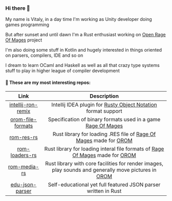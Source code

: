 ### Hi there 👋 
My name is Vitaly, in a day time I'm working as Unity developer doing games programming

But after sunset and until dawn I'm a Rust enthusiast working on [Open Rage Of Mages][OROM] project

I'm also doing some stuff in Kotlin and hugely interested in things oriented on parsers, compilers, IDE and so on

I dream to learn OCaml and Haskell as well as all that crazy type systems stuff to play in higher league of compiler development

#### 🔭 These are my most interesting repos:
| Link                                     | Description                                                                                                        |
|:----------------------------------------:|:------------------------------------------------------------------------------------------------------------------:|
| [intellij-ron-remix][intellij-ron-remix] | Intellij IDEA plugin for [Rusty Object Notation][ron] format support                                               |
| [orom-file-formats][orom-file-formats]   | Specification of binary formats used in a game [Rage Of Mages][rage-of-mages]                                      |
| [rom-res-rs][rom-res-rs]                 | Rust library for loading .RES file of [Rage Of Mages][rage-of-mages] made for [OROM][OROM]                         |
| [rom-loaders-rs][rom-loaders-rs]         | Rust library for loading interal file formats of [Rage Of Mages][rage-of-mages] made for [OROM][OROM]              |
| [rom-media-rs][orom-file-formats]        | Rust library with core facilities for render images, play sounds and generally move pictures in [OROM][OROM]       |
| [edu-json-parser][edu-json-parser]       | Self-educational yet full featured JSON parser written in Rust                                                     |

[intellij-ron-remix]: https://github.com/madwareru/intellij-ron-remix
[ron]: https://github.com/ron-rs/ron
[orom-file-formats]: https://github.com/madwareru/orom-file-formats
[rage-of-mages]: https://www.gog.com/game/rage_of_mages
[rom-res-rs]: https://github.com/madwareru/rom-res-rs
[rom-loaders-rs]: https://github.com/madwareru/rom-loaders-rs
[rom-media-rs]: https://github.com/madwareru/rom-media-rs
[OROM]: https://github.com/users/madwareru/projects/1
[edu-json-parser]: https://github.com/madwareru/edu-json-parser

<!--
**madwareru/madwareru** is a ✨ _special_ ✨ repository because its `README.md` (this file) appears on your GitHub profile.

Here are some ideas to get you started:

- 🔭 I’m currently working on ...
- 🌱 I’m currently learning ...
- 👯 I’m looking to collaborate on ...
- 🤔 I’m looking for help with ...
- 💬 Ask me about ...
- 📫 How to reach me: ...
- 😄 Pronouns: ...
- ⚡ Fun fact: ...
-->
